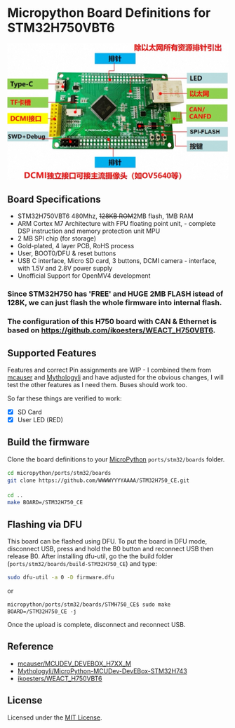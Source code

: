 # Micropython Board Definitions for STM32H750VBT6

![board](./pic/board.jpg)

## Board Specifications

- STM32H750VBT6 480Mhz, ~~128KB ROM~~2MB flash, 1MB RAM
- ARM Cortex M7 Architecture with FPU floating point unit, - complete DSP instruction and memory protection unit MPU
- 2 MB SPI chip (for storage)
- Gold-plated, 4 layer PCB, RoHS process
- User, BOOT0/DFU & reset buttons
- USB C interface, Micro SD card,  3 buttons, DCMI camera - interface, with 1.5V and 2.8V power supply
- Unofficial Support for OpenMV4 development

### Since STM32H750 has 'FREE' and HUGE 2MB FLASH istead of 128K, we can just flash the whole firmware into internal flash. 

### The configuration of this H750 board with CAN & Ethernet is based on https://github.com/ikoesters/WEACT_H750VBT6.
## Supported Features

Features and correct Pin assignments are WIP - I combined them from [mcauser](https://github.com/mcauser/MCUDEV_DEVEBOX_H7XX_M) and [Mythologyli](https://github.com/Mythologyli/MicroPython-MCUDev-DevEBox-STM32H743) and have adjusted for the obvious changes, I will test the other features as I need them. Buses should work too.

So far these things are verified to work:

- [x] SD Card
- [x] User LED (RED)

## Build the firmware

Clone the board definitions to your [MicroPython](https://github.com/micropython/micropython) `ports/stm32/boards` folder.

```bash
cd micropython/ports/stm32/boards
git clone https://github.com/WWWWYYYYAAAA/STM32H750_CE.git

cd ..
make BOARD=/STM32H750_CE
```

## Flashing via DFU

This board can be flashed using DFU. To put the board in DFU mode, disconnect
USB, press and hold the B0 button and reconnect USB then release B0.
After installing dfu-util, go the the build folder (`ports/stm32/boards/build-STM32H750_CE`) and type:

```bash
sudo dfu-util -a 0 -D firmware.dfu
```
or

```
micropython/ports/stm32/boards/STMH750_CE$ sudo make BOARD=/STM32H750_CE -j
```

Once the upload is complete, disconnect and reconnect USB.

## Reference

- [mcauser/MCUDEV_DEVEBOX_H7XX_M](https://github.com/mcauser/MCUDEV_DEVEBOX_H7XX_M)
- [Mythologyli/MicroPython-MCUDev-DevEBox-STM32H743](https://github.com/Mythologyli/MicroPython-MCUDev-DevEBox-STM32H743)
- [ikoesters/WEACT_H750VBT6](https://github.com/ikoesters/WEACT_H750VBT6)

## License

Licensed under the [MIT License](http://opensource.org/licenses/MIT).
